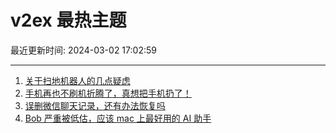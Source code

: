 # v2ex 最热主题

最近更新时间: 2024-03-02 17:02:59

--- 
1. [关于扫地机器人的几点疑虑](https://www.v2ex.com/t/1019971) 
2. [手机再也不刷机折腾了，真想把手机扔了！](https://www.v2ex.com/t/1019996) 
3. [误删微信聊天记录，还有办法恢复吗](https://www.v2ex.com/t/1019969) 
4. [Bob 严重被低估，应该 mac 上最好用的 AI 助手](https://www.v2ex.com/t/1019994) 
